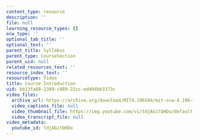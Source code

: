 ```yaml
---
content_type: resource
description: ''
file: null
learning_resource_types: []
ocw_type: ''
optional_tab_title: ''
optional_text: ''
parent_title: Syllabus
parent_type: CourseSection
parent_uid: null
related_resources_text: ''
resource_index_text: ''
resourcetype: Video
title: Course Introduction
uid: bb13fa08-2309-c889-22cc-edd04bb3373c
video_files:
  archive_url: https://archive.org/download/MIT4.196S04/mit-ocw-4.196-intro-wampler-220k.mp4
  video_captions_file: null
  video_thumbnail_file: https://img.youtube.com/vi/tdjAGitQHDo/default.jpg
  video_transcript_file: null
video_metadata:
  youtube_id: tdjAGitQHDo
---
```

